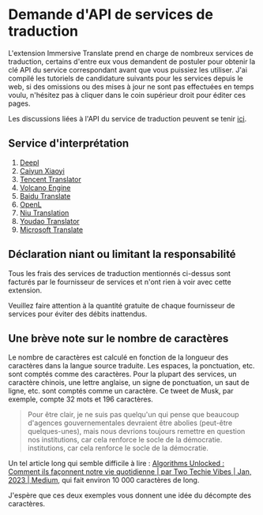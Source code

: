 # Demande d'API de services de traduction

L'extension Immersive Translate prend en charge de nombreux services de traduction, certains d'entre eux vous demandent de postuler pour obtenir la clé API du service correspondant avant que vous puissiez les utiliser. J'ai compilé les tutoriels de candidature suivants pour les services depuis le web, si des omissions ou des mises à jour ne sont pas effectuées en temps voulu, n'hésitez pas à cliquer dans le coin supérieur droit pour éditer ces pages.

Les discussions liées à l'API du service de traduction peuvent se tenir [ici](https://github.com/immersive-translate/immersive-translate/issues/137).

## Service d'interprétation

1. [Deepl](./services/deepL.md)
2. [Caiyun Xiaoyi](./services/caiyun.md)
3. [Tencent Translator](./services/tencent.md)
4. [Volcano Engine](./services/volcano.md)
5. [Baidu Translate](./services/baidu.md)
6. [OpenL](./services/openL.md)
7. [Niu Translation](./services/niu.md)
8. [Youdao Translator](./services/youdao.md)
9. [Microsoft Translate](./services/azure.md)

## Déclaration niant ou limitant la responsabilité

Tous les frais des services de traduction mentionnés ci-dessus sont facturés par le fournisseur de services et n'ont rien à voir avec cette extension.

Veuillez faire attention à la quantité gratuite de chaque fournisseur de services pour éviter des débits inattendus.

## Une brève note sur le nombre de caractères

Le nombre de caractères est calculé en fonction de la longueur des caractères dans la langue source traduite. Les espaces, la ponctuation, etc. sont comptés comme des caractères. Pour la plupart des services, un caractère chinois, une lettre anglaise, un signe de ponctuation, un saut de ligne, etc. sont comptés comme un caractère. Ce tweet de Musk, par exemple, compte 32 mots et 196 caractères.

> Pour être clair, je ne suis pas quelqu'un qui pense que beaucoup d'agences gouvernementales devraient être abolies (peut-être quelques-unes), mais nous devrions toujours remettre en question nos institutions, car cela renforce le socle de la démocratie. institutions, car cela renforce le socle de la démocratie.

Un tel article long qui semble difficile à lire : [Algorithms Unlocked : Comment ils façonnent notre vie quotidienne | par Two Techie Vibes | Jan, 2023 | Medium](https://twotechievibes.medium.com/algorithms-unlocked-how-they're-shaping-our-everyday-lives-6261fa1dbad), qui fait environ 10 000 caractères de long.

J'espère que ces deux exemples vous donnent une idée du décompte des caractères.